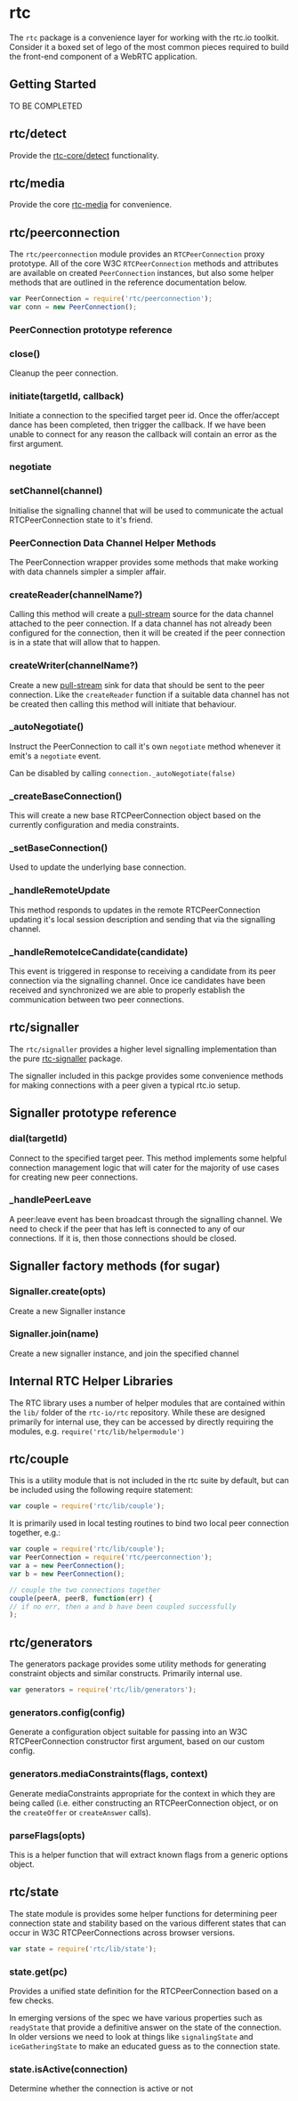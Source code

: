 # rtc

The `rtc` package is a convenience layer for working with the rtc.io toolkit.
Consider it a boxed set of lego of the most common pieces required to build
the front-end component of a WebRTC application.

## Getting Started

TO BE COMPLETED

## rtc/detect

Provide the [rtc-core/detect](https://github.com/rtc-io/rtc-core#detect) 
functionality.

## rtc/media

Provide the core [rtc-media](https://github.com/rtc-io/rtc-media) for
convenience.

## rtc/peerconnection

The `rtc/peerconnection` module provides an `RTCPeerConnection` proxy 
prototype.  All of the core W3C `RTCPeerConnection` methods and attributes
are available on created `PeerConnection` instances, but also some 
helper methods that are outlined in the reference documentation below.

```js
var PeerConnection = require('rtc/peerconnection');
var conn = new PeerConnection();
```

### PeerConnection prototype reference

### close()

Cleanup the peer connection.

### initiate(targetId, callback)

Initiate a connection to the specified target peer id.  Once the 
offer/accept dance has been completed, then trigger the callback.  If we
have been unable to connect for any reason the callback will contain an
error as the first argument.

### negotiate

### setChannel(channel)

Initialise the signalling channel that will be used to communicate
the actual RTCPeerConnection state to it's friend.

### PeerConnection Data Channel Helper Methods

The PeerConnection wrapper provides some methods that make working
with data channels simpler a simpler affair.

### createReader(channelName?)

Calling this method will create a
[pull-stream](https://github.com/dominictarr/pull-stream) source for
the data channel attached to the peer connection.  If a data channel
has not already been configured for the connection, then it will 
be created if the peer connection is in a state that will allow that
to happen.

### createWriter(channelName?)

Create a new [pull-stream](https://github.com/dominictarr/pull-stream)
sink for data that should be sent to the peer connection.  Like the
`createReader` function if a suitable data channel has not be created
then calling this method will initiate that behaviour.

### _autoNegotiate()

Instruct the PeerConnection to call it's own `negotiate` method whenever
it emit's a `negotiate` event.

Can be disabled by calling `connection._autoNegotiate(false)`

### _createBaseConnection()

This will create a new base RTCPeerConnection object based
on the currently configuration and media constraints.

### _setBaseConnection()

Used to update the underlying base connection.

### _handleRemoteUpdate

This method responds to updates in the remote RTCPeerConnection updating
it's local session description and sending that via the signalling channel.

### _handleRemoteIceCandidate(candidate)

This event is triggered in response to receiving a candidate from its
peer connection via the signalling channel.  Once ice candidates have been 
received and synchronized we are able to properly establish the 
communication between two peer connections.

## rtc/signaller

The `rtc/signaller` provides a higher level signalling implementation than
the pure [rtc-signaller](https://github.com/rtc-io/rtc-signaller) package.

The signaller included in this packge provides some convenience methods for
making connections with a peer given a typical rtc.io setup.

## Signaller prototype reference

### dial(targetId)

Connect to the specified target peer.  This method implements some helpful
connection management logic that will cater for the majority of use cases
for creating new peer connections.

### _handlePeerLeave

A peer:leave event has been broadcast through the signalling channel.  We need
to check if the peer that has left is connected to any of our connections. If
it is, then those connections should be closed.

## Signaller factory methods (for sugar)

### Signaller.create(opts)

Create a new Signaller instance

### Signaller.join(name)

Create a new signaller instance, and join the specified channel

## Internal RTC Helper Libraries

The RTC library uses a number of helper modules that are contained within
the `lib/` folder of the `rtc-io/rtc` repository.  While these are designed
primarily for internal use, they can be accessed by directly requiring
the modules, e.g. `require('rtc/lib/helpermodule')`

## rtc/couple

This is a utility module that is not included in the rtc suite by 
default, but can be included using the following require statement:

```js
var couple = require('rtc/lib/couple');
```

It is primarily used in local testing routines to bind two local
peer connection together, e.g.:

```js
var couple = require('rtc/lib/couple');
var PeerConnection = require('rtc/peerconnection');
var a = new PeerConnection();
var b = new PeerConnection();

// couple the two connections together
couple(peerA, peerB, function(err) {
// if no err, then a and b have been coupled successfully
);
```

## rtc/generators

The generators package provides some utility methods for generating
constraint objects and similar constructs.  Primarily internal use.

```js
var generators = require('rtc/lib/generators');
```

### generators.config(config)

Generate a configuration object suitable for passing into an W3C 
RTCPeerConnection constructor first argument, based on our custom config.

### generators.mediaConstraints(flags, context)

Generate mediaConstraints appropriate for the context in which they are 
being called (i.e. either constructing an RTCPeerConnection object, or
on the `createOffer` or `createAnswer` calls).

### parseFlags(opts)

This is a helper function that will extract known flags from a generic 
options object.

## rtc/state

The state module is provides some helper functions for determining
peer connection state and stability based on the various different 
states that can occur in W3C RTCPeerConnections across browser versions.

```js
var state = require('rtc/lib/state');
```

### state.get(pc)

Provides a unified state definition for the RTCPeerConnection based
on a few checks.

In emerging versions of the spec we have various properties such as
`readyState` that provide a definitive answer on the state of the 
connection.  In older versions we need to look at things like
`signalingState` and `iceGatheringState` to make an educated guess 
as to the connection state.

### state.isActive(connection)

Determine whether the connection is active or not
